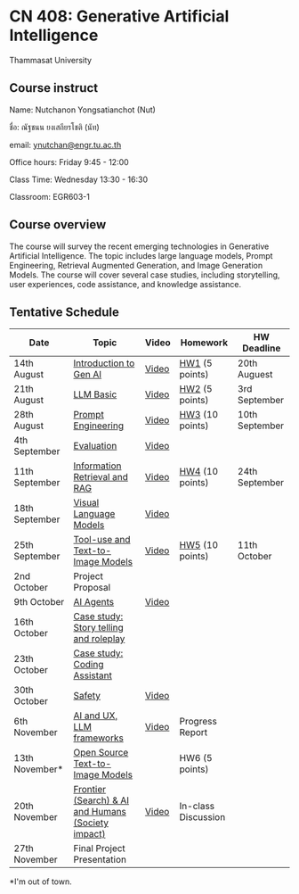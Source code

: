 # CN 408: Generative Artificial Intelligence
Thammasat University 

## Course instruct

Name: Nutchanon Yongsatianchot (Nut)

ชื่อ: ณัฐชนน ยงเสถียรโชติ (นัท)

email: ynutchan@engr.tu.ac.th

Office hours: Friday 9:45 - 12:00

Class Time: Wednesday 13:30 - 16:30

Classroom: EGR603-1

## Course overview 
The course will survey the recent emerging technologies in Generative Artificial Intelligence. The topic includes large language models, Prompt Engineering, Retrieval Augmented Generation, and Image Generation Models. The course will cover several case studies, including storytelling, user experiences, code assistance, and knowledge assistance.

## Tentative Schedule

| Date  |   Topic   |  Video   | Homework | HW Deadline |
| ----- | --------- | -------- | -------- | ----------- |
| 14th August | [Introduction to Gen AI](https://docs.google.com/presentation/d/1Z5KCaE9EFxz3z5V7hcRNhpuQKBZ_GxgtkqnnsXoQudo/edit?usp=sharing)  | [Video](https://tuipied-my.sharepoint.com/:v:/g/personal/nutchany_tu_ac_th/EUfOHR4NnDlDjYt6fvbnfnQBB8kmP4F9JsvQey-3uK6Drg?nav=eyJyZWZlcnJhbEluZm8iOnsicmVmZXJyYWxBcHAiOiJTdHJlYW1XZWJBcHAiLCJyZWZlcnJhbFZpZXciOiJTaGFyZURpYWxvZy1MaW5rIiwicmVmZXJyYWxBcHBQbGF0Zm9ybSI6IldlYiIsInJlZmVycmFsTW9kZSI6InZpZXcifX0%3D&e=STUb8w)         | [HW1](https://docs.google.com/presentation/d/1Z5KCaE9EFxz3z5V7hcRNhpuQKBZ_GxgtkqnnsXoQudo/edit#slide=id.g2ed124f5f7c_1_1115) (5 points)        |  20th Auguest            |  
| 21th August | [LLM Basic](https://docs.google.com/presentation/d/1EcUcSMWopO-XwPPQJIRH6oU6MD436eLWue_1aSUlOVM/edit?usp=sharing)               | [Video](https://tuipied-my.sharepoint.com/:v:/g/personal/nutchany_tu_ac_th/ERm_-HbiIdFGhfU9tvBbg4YBnIv7icJJotW9lpv7PcjHpw?nav=eyJyZWZlcnJhbEluZm8iOnsicmVmZXJyYWxBcHAiOiJTdHJlYW1XZWJBcHAiLCJyZWZlcnJhbFZpZXciOiJTaGFyZURpYWxvZy1MaW5rIiwicmVmZXJyYWxBcHBQbGF0Zm9ybSI6IldlYiIsInJlZmVycmFsTW9kZSI6InZpZXcifX0%3D&e=2pN91Z)         | [HW2](https://colab.research.google.com/github/yongsa-nut/TU671_CN408_GenAI/blob/main/HW2.ipynb) (5 points)         | 3rd September           |
| 28th August | [Prompt Engineering](https://docs.google.com/presentation/d/1TixS_ousH9ejIaoelYdhNqo9igtw4hr_ThHQySVBVFQ/edit?usp=sharing)      |  [Video](https://tuipied-my.sharepoint.com/:v:/g/personal/nutchany_tu_ac_th/Ea1drpH5I4xAm-MYkariVDIB4HCBUZWz1W95cE5hrbqcQQ?nav=eyJyZWZlcnJhbEluZm8iOnsicmVmZXJyYWxBcHAiOiJTdHJlYW1XZWJBcHAiLCJyZWZlcnJhbFZpZXciOiJTaGFyZURpYWxvZy1MaW5rIiwicmVmZXJyYWxBcHBQbGF0Zm9ybSI6IldlYiIsInJlZmVycmFsTW9kZSI6InZpZXcifX0%3D&e=b4Hkp4)        |  [HW3](https://colab.research.google.com/github/yongsa-nut/TU671_CN408_GenAI/blob/main/HW3_Prompt_Engineering.ipynb) (10 points) | 10th September        |      
| 4th September  | [Evaluation](https://docs.google.com/presentation/d/1VO1ysRK8oOjKVhVESfZnSXbf7KzNqrcYnwpIJG-9USg/edit?usp=sharing)        | [Video](https://tuipied-my.sharepoint.com/:v:/g/personal/nutchany_tu_ac_th/EYiD1yHE74pCgD6Ub5VfuzcBYD7QuKT6mAVTtYVgfEh7hQ?nav=eyJyZWZlcnJhbEluZm8iOnsicmVmZXJyYWxBcHAiOiJTdHJlYW1XZWJBcHAiLCJyZWZlcnJhbFZpZXciOiJTaGFyZURpYWxvZy1MaW5rIiwicmVmZXJyYWxBcHBQbGF0Zm9ybSI6IldlYiIsInJlZmVycmFsTW9kZSI6InZpZXcifX0%3D&e=H2iMFR)         |       |            |
| 11th September | [Information Retrieval and RAG](https://docs.google.com/presentation/d/1jhILUscoPbsbz1AsIkomD8-h6gP-7284q_2LMNFKSkU/edit?usp=sharing) | [Video](https://tuipied-my.sharepoint.com/:v:/g/personal/nutchany_tu_ac_th/ESMsEGuV8uxFiNWBhbVnMJIBt47s2FTr6nm3OAgsyX4Jbw?nav=eyJyZWZlcnJhbEluZm8iOnsicmVmZXJyYWxBcHAiOiJTdHJlYW1XZWJBcHAiLCJyZWZlcnJhbFZpZXciOiJTaGFyZURpYWxvZy1MaW5rIiwicmVmZXJyYWxBcHBQbGF0Zm9ybSI6IldlYiIsInJlZmVycmFsTW9kZSI6InZpZXcifX0%3D&e=pcqKjg)       |  [HW4](https://colab.research.google.com/github/yongsa-nut/TU_CN408_GenAI_671/blob/main/HW_4_RAG.ipynb) (10 points)  | 24th September        |
| 18th September | [Visual Language Models](https://docs.google.com/presentation/d/1_moPNlurmSM4dIW4yb15A13aYqhmpN7ntafot08SJuk/edit?usp=sharing) | [Video](https://tuipied-my.sharepoint.com/:v:/g/personal/nutchany_tu_ac_th/EWsJ-YlCbwRNsN9jYKNMBy8Bwxv_egyAViJeBWu1SnRwyw?nav=eyJyZWZlcnJhbEluZm8iOnsicmVmZXJyYWxBcHAiOiJTdHJlYW1XZWJBcHAiLCJyZWZlcnJhbFZpZXciOiJTaGFyZURpYWxvZy1MaW5rIiwicmVmZXJyYWxBcHBQbGF0Zm9ybSI6IldlYiIsInJlZmVycmFsTW9kZSI6InZpZXcifX0%3D&e=HkZNK9)         |          |           |
| 25th September | [Tool-use and Text-to-Image Models](https://docs.google.com/presentation/d/1gQvYaisK2igiFXsnn6Z7B8iDGh1f34t-73sx0HA1frc/edit?usp=sharing) | [Video](https://tuipied-my.sharepoint.com/:v:/g/personal/nutchany_tu_ac_th/EWyb16h7-c9CqU6WQCRodXsBu_k_xrD51Q19ApZpcrdQJg?nav=eyJyZWZlcnJhbEluZm8iOnsicmVmZXJyYWxBcHAiOiJTdHJlYW1XZWJBcHAiLCJyZWZlcnJhbFZpZXciOiJTaGFyZURpYWxvZy1MaW5rIiwicmVmZXJyYWxBcHBQbGF0Zm9ybSI6IldlYiIsInJlZmVycmFsTW9kZSI6InZpZXcifX0%3D&e=nEyRFH)       |  [HW5](https://docs.google.com/document/d/1CQePtV-Gr5XJaYNpL1BcF0bpkJHoV6QKyJpj8pFsf0c/edit?usp=sharing) (10 points)   | 11th October         |
| 2nd October  | Project Proposal       |           |          |                        |
| 9th October | [AI Agents](https://docs.google.com/presentation/d/1-2CzZvSITAGN4rEFlFRFgDontbDStR7lT0X6Fm1hLZg/edit?usp=sharing)  |  [Video](https://tuipied-my.sharepoint.com/:v:/g/personal/nutchany_tu_ac_th/EeV9fNRW8zNDg5wwokYPT-8BE7ysfrynRaEMELAm1s4Dzg?e=dxKVKG&nav=eyJyZWZlcnJhbEluZm8iOnsicmVmZXJyYWxBcHAiOiJTdHJlYW1XZWJBcHAiLCJyZWZlcnJhbFZpZXciOiJTaGFyZURpYWxvZy1MaW5rIiwicmVmZXJyYWxBcHBQbGF0Zm9ybSI6IldlYiIsInJlZmVycmFsTW9kZSI6InZpZXcifX0%3D)      |        |             |
| 16th October | [Case study: Story telling and roleplay](https://docs.google.com/presentation/d/1M2WlCaJn_ZyB9CV2oTSOC6BB9bpYRYDGtVQ8N-KRIxI/edit?usp=sharing) |      |       |           |
| 23th October | [Case study: Coding Assistant](https://docs.google.com/presentation/d/17ZlGu45josEJxOlwICiUl67M_UPfI-PyuXAPYU2JXBk/edit?usp=sharing) |          |         |             |
| 30th October | [Safety](https://docs.google.com/presentation/d/1nz80kekBvHUvzxrazkBwQuED6UJ1VUPKucbcZ-ZUAuE/edit?usp=sharing)  | [Video](https://tuipied-my.sharepoint.com/:v:/g/personal/nutchany_tu_ac_th/EXuDThRKg4xPpIeufzrem6sBgoHja3mf6OaImVk1XOZ4Rg?e=STqm3e&nav=eyJyZWZlcnJhbEluZm8iOnsicmVmZXJyYWxBcHAiOiJTdHJlYW1XZWJBcHAiLCJyZWZlcnJhbFZpZXciOiJTaGFyZURpYWxvZy1MaW5rIiwicmVmZXJyYWxBcHBQbGF0Zm9ybSI6IldlYiIsInJlZmVycmFsTW9kZSI6InZpZXcifX0%3D)       |         |            |
| 6th November | [AI and UX, LLM frameworks](https://docs.google.com/presentation/d/1IEOZRkMgP0NNUXGPzEt8quPLe6fE24AlYyGfDrxQ96I/edit?usp=sharing) | [Video](https://tuipied-my.sharepoint.com/:v:/g/personal/nutchany_tu_ac_th/EcDBgnUV9jZKteSFebPThdkBuJvULldxXLlGpnZSyMVBtw?e=hdmj3p&nav=eyJyZWZlcnJhbEluZm8iOnsicmVmZXJyYWxBcHAiOiJTdHJlYW1XZWJBcHAiLCJyZWZlcnJhbFZpZXciOiJTaGFyZURpYWxvZy1MaW5rIiwicmVmZXJyYWxBcHBQbGF0Zm9ybSI6IldlYiIsInJlZmVycmFsTW9kZSI6InZpZXcifX0%3D)       | Progress Report   |          |
| 13th November* | [Open Source Text-to-Image Models](https://docs.google.com/presentation/d/1O0BpzBQ9H0C8Ry1EV0_yswhHoKnTrOm87H4jE1ESgKw/edit?usp=sharing)   |         | HW6 (5 points)          |           |
| 20th November | [Frontier (Search) & AI and Humans (Society impact)](https://docs.google.com/presentation/d/1SHfJQ2sQB8gvkHi3VxaqPZSpVOT5T6XnUK0nDVFIbo8/edit?usp=sharing)         | [Video](https://tuipied-my.sharepoint.com/:v:/g/personal/nutchany_tu_ac_th/ETyauIsJYqRCnaBnK-HXe6gBBuTniYjYr6h_AGw_3zntUQ?e=BF4nPR&nav=eyJyZWZlcnJhbEluZm8iOnsicmVmZXJyYWxBcHAiOiJTdHJlYW1XZWJBcHAiLCJyZWZlcnJhbFZpZXciOiJTaGFyZURpYWxvZy1MaW5rIiwicmVmZXJyYWxBcHBQbGF0Zm9ybSI6IldlYiIsInJlZmVycmFsTW9kZSI6InZpZXcifX0%3D)        |  In-class Discussion       |          |
| 27th November | Final Project Presentation |          |         |            |

*I'm out of town.
